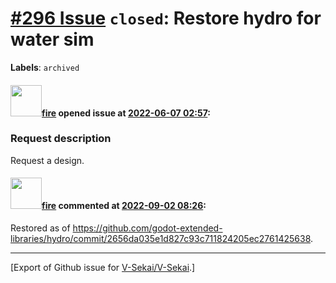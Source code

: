 # [\#296 Issue](https://github.com/V-Sekai/V-Sekai/issues/296) `closed`: Restore hydro for water sim
**Labels**: `archived`


#### <img src="https://avatars.githubusercontent.com/u/32321?u=c2e06a3d2b49a467aa907e54aa259516440267cc&v=4" width="50">[fire](https://github.com/fire) opened issue at [2022-06-07 02:57](https://github.com/V-Sekai/V-Sekai/issues/296):

### Request description

Request a design.

#### <img src="https://avatars.githubusercontent.com/u/32321?u=c2e06a3d2b49a467aa907e54aa259516440267cc&v=4" width="50">[fire](https://github.com/fire) commented at [2022-09-02 08:26](https://github.com/V-Sekai/V-Sekai/issues/296#issuecomment-1235219935):

Restored as of https://github.com/godot-extended-libraries/hydro/commit/2656da035e1d827c93c711824205ec2761425638.


-------------------------------------------------------------------------------



[Export of Github issue for [V-Sekai/V-Sekai](https://github.com/V-Sekai/V-Sekai).]
